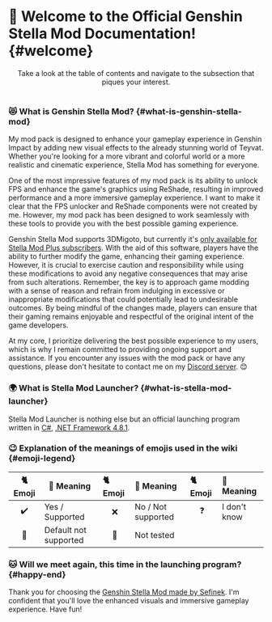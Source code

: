 <!-- [[> SEO
###### Number: 1

###### Title: Introduction to the Genshin Impact Stella Mod
###### Description: Welcome to the Official Genshin Stella Mod Pack Wiki! Discover the wonders of the Genshin Stella Mod, a comprehensive mod pack designed to elevate your Genshin Impact gameplay experience. Unleash the full potential of Teyvat's breathtaking world with new visual effects, offering vibrant colors and cinematic realism. This mod is not only about aesthetics but also includes an FPS unlocker and ReShade integration, boosting performance and immersion. While the FPS unlocker and ReShade components were not developed by the creator, they are seamlessly integrated into Stella Mod for optimal results.
###### Tags: genshin impact stella mod, genshin impact mod pack, fps unlock, reshade, enhanced graphics, immersive gameplay, 3dmigoto, caution in modding, gaming modifications, official launcher, C#, .NET Framework 4.8, ongoing support, Discord server, emoji meanings, Genshin Impact modding community
###### Canonical: /genshin-impact-reshade/docs?page=introduction
]]> -->

# 🌟 Welcome to the Official Genshin Stella Mod Documentation! {#welcome}
<div align="center">Take a look at the table of contents and navigate to the subsection that piques your interest.</div><br>

### 😻 What is Genshin Stella Mod? {#what-is-genshin-stella-mod}
My mod pack is designed to enhance your gameplay experience in Genshin Impact by adding new visual effects to the already stunning world of Teyvat.
Whether you're looking for a more vibrant and colorful world or a more realistic and cinematic experience, Stella Mod has something for everyone.

One of the most impressive features of my mod pack is its ability to unlock FPS and enhance the game's graphics using ReShade, resulting in improved performance and a more immersive gameplay experience. 
I want to make it clear that the FPS unlocker and ReShade components were not created by me. However, my mod pack has been designed to work seamlessly with these tools to provide you with the best possible gaming experience.

Genshin Stella Mod supports 3DMigoto, but currently it's [only available for Stella Mod Plus subscribers](/genshin-impact-reshade/subscription). With the aid of this software, players have the ability to further modify the game, enhancing their gaming experience. However, it is crucial to exercise caution and responsibility while using these modifications to avoid any negative consequences that may arise from such alterations.
Remember, the key is to approach game modding with a sense of reason and refrain from indulging in excessive or inappropriate modifications that could potentially lead to undesirable outcomes.
By being mindful of the changes made, players can ensure that their gaming remains enjoyable and respectful of the original intent of the game developers.

At my core, I prioritize delivering the best possible experience to my users, which is why I remain committed to providing ongoing support and assistance.
If you encounter any issues with the mod pack or have any questions, please don't hesitate to contact me on my [Discord server](https://discord.gg/Yj7fnafTXf). 😊

### 🌍 What is Stella Mod Launcher? {#what-is-stella-mod-launcher}
Stella Mod Launcher is nothing else but an official launching program written in [C#](https://learn.microsoft.com/dotnet/csharp), [.NET Framework 4.8.1](https://dotnet.microsoft.com/en-us/download/dotnet-framework/thank-you/net48-web-installer).

### 😉 Explanation of the meanings of emojis used in the wiki {#emoji-legend}
| 🐈 Emoji                      | 🤔 Meaning            | 🐈 Emoji                     | 🤔 Meaning         | 🐈 Emoji                    | 🤔 Meaning   |
|-------------------------------|-----------------------|:-----------------------------|:-------------------|:----------------------------|:-------------|
| <div align="center">✔️</div>  | Yes / Supported       | <div align="center">❌️</div> | No / Not supported | <div align="center">❓</div> | I don't know |
| <div align="center">🎯️</div> | Default not supported | <div align="center">🤔</div> | Not tested         |                             |              |

### 🐱 Will we meet again, this time in the launching program? {#happy-end}
Thank you for choosing the [Genshin Stella Mod made by Sefinek](https://sefinek.net/genshin-impact-reshade). I'm confident that you'll love the enhanced visuals and immersive gameplay experience. Have fun!
